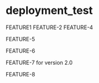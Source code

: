 # deployment_test

FEATURE1
FEATURE-2
FEATURE-4

FEATURE-5

FEATURE-6

FEATURE-7 for version 2.0

FEATURE-8

